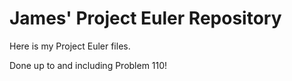 # James' Project Euler Repository
Here is my Project Euler files.

Done up to and including Problem 110!